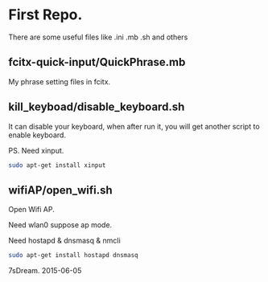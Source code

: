 # First Repo.

There are some useful files like .ini .mb .sh and others


## fcitx-quick-input/QuickPhrase.mb

My phrase setting files in fcitx.

## kill_keyboad/disable_keyboard.sh

It can disable your keyboard, when after run it, you will get another script to enable keyboard.

PS. Need xinput.

```bash
sudo apt-get install xinput
```

## wifiAP/open_wifi.sh

Open Wifi AP.

Need wlan0 suppose ap mode.

Need hostapd & dnsmasq & nmcli

```bash
sudo apt-get install hostapd dnsmasq
```

7sDream.
2015-06-05
